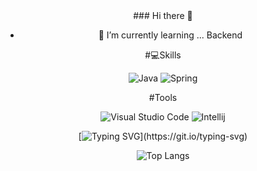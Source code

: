 

<div align='center'>
<!--
![header](https://capsule-render.vercel.app/api?type=waving&color=timeAuto&height=300&section=header&text=Welcome!&fontSize=90&animation=fadeIn&fontAlignY=38&desc=saranghein's%20GitHub&descAlignY=51&descAlign=62)
-->
### Hi there 👋


- 🌱 I’m currently learning ... Backend

#💻Skills

![Java](https://img.shields.io/badge/Java-007396.svg?&style=for-the-badge&logo=Java&logoColor=white)
![Spring](https://img.shields.io/badge/Spring-00599C.svg?&style=for-the-badge&logo=Spring&logoColor=black)

#Tools

![Visual Studio Code](https://img.shields.io/badge/Visual%20Studio%20Code-007ACC.svg?&style=for-the-badge&logo=Visual%20Studio%20Code&logoColor=white)
![Intellij](https://img.shields.io/badge/Intellij%20-F9AB00.svg?&style=for-the-badge&logo=Intellij%20&logoColor=black)


[![Typing SVG](https://readme-typing-svg.demolab.com?font=Ubuntu&weight=300&duration=3000&pause=1000&color=FFFFFF&background=000000&vCenter=true&multiline=true&repeat=false&random=false&width=500&height=200&lines=%3D%3D%3D%3D%3D%3D%3D%3D%3D%3D%3D%3D%3D%3D%3D%3D%3D%3D%3D%3D%3D%3D%3D%3D%3D%3D%3D%3D%3D%3D%3D%3D%3D;%5B%2B%5D+Welcome+to+leegy21's+GitHub!!;%3D%3D%3D%3D%3D%3D%3D%3D%3D%3D%3D%3D%3D%3D%3D%3D%3D%3D%3D%3D%3D%3D%3D%3D%3D%3D%3D%3D%3D%3D%3D%3D%3D;)](https://git.io/typing-svg)
  
![Top Langs](https://github-readme-stats.vercel.app/api/top-langs/?username=leegy21&layout=compact)

</div>
